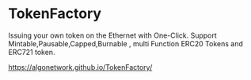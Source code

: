 # TokenFactory
Issuing your own token on the Ethernet with One-Click.
Support Mintable,Pausable,Capped,Burnable , multi Function ERC20 Tokens and ERC721 token.

https://algonetwork.github.io/TokenFactory/


